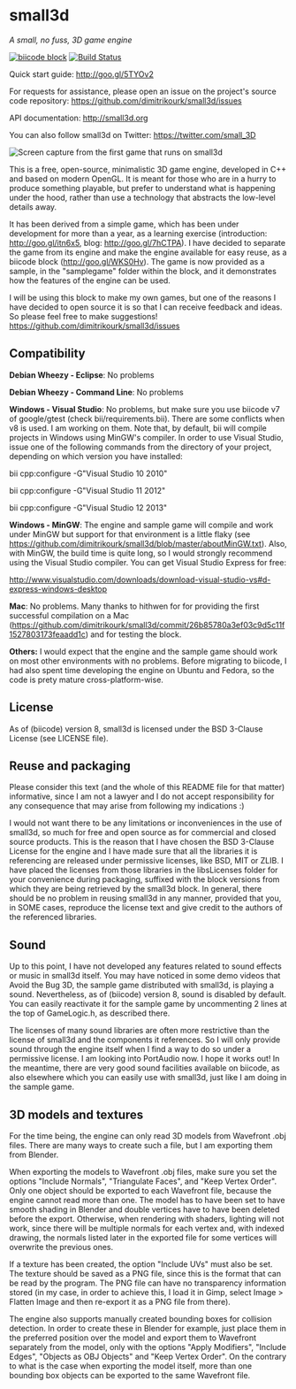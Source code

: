 small3d
=======
*A small, no fuss, 3D game engine*

[![biicode block](http://img.shields.io/badge/dimitrikourk%2Fsmall3d-DEV%3A%208-yellow.svg)](http://www.biicode.com/dimitrikourk/dimitrikourk/small3d/master/8) [![Build Status](https://travis-ci.org/dimitrikourk/small3d.svg?branch=master)](https://travis-ci.org/dimitrikourk/small3d)

Quick start guide: http://goo.gl/5TYOv2

For requests for assistance, please open an issue on the project's source code repository: https://github.com/dimitrikourk/small3d/issues

API documentation: http://small3d.org

You can also follow small3d on Twitter: https://twitter.com/small_3D

![Screen capture from the first game that runs on small3d](https://cloud.githubusercontent.com/assets/875167/4695565/ca5fafb2-5808-11e4-8a81-d186db8b335c.png)

This is a free, open-source, minimalistic 3D game engine, developed in C++ and based on modern OpenGL. It is meant for those who are in a hurry to produce something playable, but prefer to understand what is happening under the hood, rather than use a technology that abstracts the low-level details away.

It has been derived from a simple game, which has been under development for more than a year, as a learning exercise (introduction: http://goo.gl/itn6x5, blog: http://goo.gl/7hCTPA). I have decided to separate the game from its engine and make the engine available for easy reuse, as a biicode block (http://goo.gl/WKS0Hv). The game is now provided as a sample, in the "samplegame" folder within the block, and it demonstrates how the features of the engine can be used.

I will be using this block to make my own games, but one of the reasons I have decided to open source it is so that I can receive feedback and ideas. So please feel free to make suggestions! https://github.com/dimitrikourk/small3d/issues

Compatibility
-------------
**Debian Wheezy - Eclipse**: No problems

**Debian Wheezy - Command Line**: No problems

**Windows - Visual Studio**: No problems, but make sure you use biicode v7 of google/gtest (check bii/requirements.bii). There are some conflicts when v8 is used. I am working on them. Note that, by default, bii will compile projects in Windows using MinGW's compiler. In order to use Visual Studio, issue one of the following commands from the directory of your project, depending on which version you have installed:

bii cpp:configure -G"Visual Studio 10 2010"

bii cpp:configure -G"Visual Studio 11 2012"

bii cpp:configure -G"Visual Studio 12 2013"

**Windows - MinGW**: The engine and sample game will compile and work under MinGW but support for that environment is a little flaky (see https://github.com/dimitrikourk/small3d/blob/master/aboutMinGW.txt).
Also, with MinGW, the build time is quite long, so I would strongly recommend using the Visual Studio compiler. You can get Visual Studio Express for free:

http://www.visualstudio.com/downloads/download-visual-studio-vs#d-express-windows-desktop

**Mac**: No problems. Many thanks to hithwen for for providing the first successful compilation on a Mac (https://github.com/dimitrikourk/small3d/commit/26b85780a3ef03c9d5c11f1527803173feaadd1c) and for testing the block.

**Others:** I would expect that the engine and the sample game should work on most other environments with no problems. Before migrating to biicode, I had also spent time developing the engine on Ubuntu and Fedora, so the code is prety mature cross-platform-wise.

License
-------

As of (biicode) version 8, small3d is licensed under the BSD 3-Clause License (see LICENSE file).

Reuse and packaging
-------------------

Please consider this text (and the whole of this README file for that matter) informative, since I am not a lawyer and I do not accept responsibility for any consequence that may arise from following my indications :)

I would not want there to be any limitations or inconveniences in the use of small3d, so much for free and open source as for commercial and closed source products. This is the reason that I have chosen the BSD 3-Clause License for the engine and I have made sure that all the libraries it is referencing are released under permissive licenses, like BSD, MIT or ZLIB. I have placed the licenses from those libraries in the libsLicenses folder for your convenience during packaging, suffixed with the block versions from which they are being retrieved by the small3d block. In general, there should be no problem in reusing small3d in any manner, provided that you, in SOME cases, reproduce the license text and give credit to the authors of the referenced libraries.

Sound
-----

Up to this point, I have not developed any features related to sound effects or music in small3d itself. You may have noticed in some demo videos that Avoid the Bug 3D, the sample game distributed with small3d, is playing a sound. Nevertheless, as of (biicode) version 8, sound is disabled by default. You can easily reactivate it for the sample game by uncommenting 2 lines at the top of GameLogic.h, as described there.

The licenses of many sound libraries are often more restrictive than the license of small3d and the components it references. So I will only provide sound through the engine itself when I find a way to do so under a permissive license. I am looking into PortAudio now. I hope it works out! In the meantime, there are very good sound facilities available on biicode, as also elsewhere which you can easily use with small3d, just like I am doing in the sample game.

3D models and textures
----------------------

For the time being, the engine can only read 3D models from Wavefront .obj files. There are many ways to create such a file, but I am exporting them from Blender.

When exporting the models to Wavefront .obj files, make sure you set the options "Include Normals", "Triangulate Faces", and "Keep Vertex Order". Only one object should be exported to each Wavefront file, because the engine cannot read more than one. The model has to have been set to have smooth shading in Blender and double vertices have to have been deleted before the export. Otherwise, when rendering with shaders, lighting will not work, since there will be multiple normals for each vertex and, with indexed drawing,
the normals listed later in the exported file for some vertices will overwrite the previous ones.

If a texture has been created, the option "Include UVs" must also be set. The texture should be saved as a PNG file, since this is the format that can be read by the program. The PNG file can have no transparency information stored (in my case, in order to achieve this, I load it in Gimp, select Image > Flatten Image and then re-export it as a PNG file from there).

The engine also supports manually created bounding boxes for collision detection. In order to create these in Blender for example, just place them in the preferred position over the model and export them to Wavefront separately from the model, only with the options "Apply Modifiers", "Include Edges", "Objects as OBJ Objects" and "Keep Vertex Order". On the contrary to what is the case when exporting the model itself, more than one bounding box objects can be exported to the same Wavefront file.
